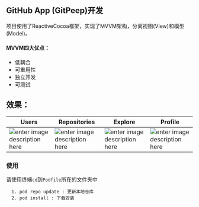 ## GitHub App (GitPeep)开发

项目使用了ReactiveCocoa框架，实现了MVVM架构，分离视图(View)和模型(Model)。

#### MVVM四大优点：
- 低耦合
- 可重用性
- 独立开发
- 可测试

## 效果：
Users | Repositories | Explore | Profile
----- | ------------ | ------- | -------
![enter image description here](https://github.com/tyih/GitPeep/blob/master/Images/IMG_1269.PNG)| ![enter image description here](https://github.com/tyih/GitPeep/blob/master/Images/IMG_1270.PNG)| ![enter image description here](https://github.com/tyih/GitPeep/blob/master/Images/IMG_1271.PNG)| ![enter image description here](https://github.com/tyih/GitPeep/blob/master/Images/IMG_1272.PNG)

### 使用
请使用终端`cd`到`Podfile`所在的文件夹中

```
  1. pod repo update : 更新本地仓库 
  2. pod install : 下载安装
```
